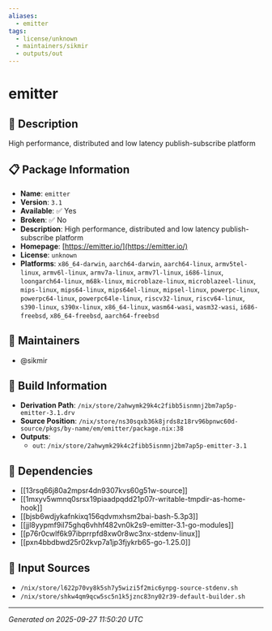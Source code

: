 ```yaml
---
aliases:
  - emitter
tags:
  - license/unknown
  - maintainers/sikmir
  - outputs/out
---
```


# emitter

## 📝 Description

High performance, distributed and low latency publish-subscribe platform

## 📋 Package Information

- **Name**: `emitter`
- **Version**: `3.1`
- **Available**: ✅ Yes
- **Broken**: ✅ No
- **Description**: High performance, distributed and low latency publish-subscribe platform
- **Homepage**: [https://emitter.io/](https://emitter.io/)
- **License**: `unknown`
- **Platforms**: `x86_64-darwin`, `aarch64-darwin`, `aarch64-linux`, `armv5tel-linux`, `armv6l-linux`, `armv7a-linux`, `armv7l-linux`, `i686-linux`, `loongarch64-linux`, `m68k-linux`, `microblaze-linux`, `microblazeel-linux`, `mips-linux`, `mips64-linux`, `mips64el-linux`, `mipsel-linux`, `powerpc-linux`, `powerpc64-linux`, `powerpc64le-linux`, `riscv32-linux`, `riscv64-linux`, `s390-linux`, `s390x-linux`, `x86_64-linux`, `wasm64-wasi`, `wasm32-wasi`, `i686-freebsd`, `x86_64-freebsd`, `aarch64-freebsd`
## 👥 Maintainers

- @sikmir


## 🔧 Build Information

- **Derivation Path**: `/nix/store/2ahwymk29k4c2fibb5isnmnj2bm7ap5p-emitter-3.1.drv`
- **Source Position**: `/nix/store/ns30sqxb36k8jrds8z18rv96bpnwc60d-source/pkgs/by-name/em/emitter/package.nix:38`
- **Outputs**:
  - `out`:  `/nix/store/2ahwymk29k4c2fibb5isnmnj2bm7ap5p-emitter-3.1`

## 🔗 Dependencies

- [[13rsq66j80a2mpsr4dn9307kvs60g51w-source]]
- [[1mxyv5wmnq0srsx19piaadpqdd21p07r-writable-tmpdir-as-home-hook]]
- [[bjsb6wdjykafnkixq156qdvmxhsm2bai-bash-5.3p3]]
- [[jjl8yypmf9il75ghq6vhhf482vn0k2s9-emitter-3.1-go-modules]]
- [[p76r0cwlf6k97ibprrpfd8xw0r8wc3nx-stdenv-linux]]
- [[pxn4bbdbwd25r02kvp7a1jp3fjykrb65-go-1.25.0]]

## 📁 Input Sources

- `/nix/store/l622p70vy8k5sh7y5wizi5f2mic6ynpg-source-stdenv.sh`
- `/nix/store/shkw4qm9qcw5sc5n1k5jznc83ny02r39-default-builder.sh`

---
*Generated on 2025-09-27 11:50:20 UTC*
